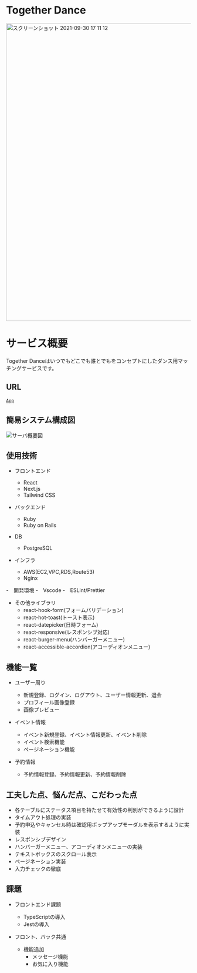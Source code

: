 # Together Dance

<img width="810" alt="スクリーンショット 2021-09-30 17 11 12" src="https://user-images.githubusercontent.com/66157921/135413698-f557cf69-ec74-42da-9505-7a93f5ce1f98.png">


# サービス概要
Together Danceはいつでもどこでも誰とでもをコンセプトにしたダンス用マッチングサービスです。

## URL
[`App`](https://www.togedan.jp/)

## 簡易システム構成図

![サーバ概要図](https://user-images.githubusercontent.com/66157921/135754214-172720da-de36-4e3b-819b-16fe28d468fd.png)




## 使用技術
- フロントエンド
  - React
  - Next.js
  - Tailwind CSS

- バックエンド
  - Ruby
  - Ruby on Rails

- DB
  - PostgreSQL

- インフラ
  - AWS(EC2,VPC,RDS,Route53)
  - Nginx

-　開発環境
  -　Vscode
  -　ESLint/Prettier

- その他ライブラリ
  - react-hook-form(フォームバリデーション)
  - react-hot-toast(トースト表示)
  - react-datepicker(日時フォーム)
  - react-responsive(レスポンシブ対応)
  - react-burger-menu(ハンバーガーメニュー)
  - react-accessible-accordion(アコーディオンメニュー)


## 機能一覧
- ユーザー周り
  - 新規登録、ログイン、ログアウト、ユーザー情報更新、退会
  - プロフィール画像登録
  - 画像プレビュー

- イベント情報
  - イベント新規登録、イベント情報更新、イベント削除
  - イベント検索機能
  - ページネーション機能

- 予約情報
  - 予約情報登録、予約情報更新、予約情報削除



## 工夫した点、悩んだ点、こだわった点
- 各テーブルにステータス項目を持たせて有効性の判別ができるように設計
- タイムアウト処理の実装
- 予約申込やキャンセル時は確認用ポップアップモーダルを表示するように実装
- レスポンシブデザイン
- ハンバーガーメニュー、アコーディオンメニューの実装
- テキストボックスのスクロール表示
- ページネーション実装
- 入力チェックの徹底


## 課題
- フロントエンド課題
  - TypeScriptの導入
  - Jestの導入


- フロント、バック共通
  - 機能追加
    - メッセージ機能
    - お気に入り機能




